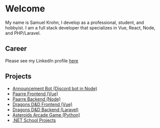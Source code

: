 # Welcome

My name is Samuel Krohn, I develop as a professional, student, and hobbyist. I am a full stack developer that specializes in Vue, React, Node, and PHP/Laravel. 

## Career
Please see my LinkedIn profile [here](https://www.linkedin.com/in/samkrohn/)

## Projects
- [Announcement Bot (Discord bot in Node)](https://github.com/bubbzDotDev/bot-dashboard-backend)
- [Paarre Frontend (Vue)](https://github.com/Xoelos/paarre)
- [Paarre Backend (Node)](https://github.com/Xoelos/paarre-backend)
- [Dragons D&D Frontend (Vue)](https://github.com/Xoelos/dragons_laravel)
- [Dragons D&D Backend (Laravel)](https://github.com/Xoelos/dragons_backend)
- [Asteroids Arcade Game (Python)](https://github.com/Xoelos/asteroids)
- [.NET School Projects](https://github.com/Xoelos/CIT365-S2021-KrohnSamuel)
